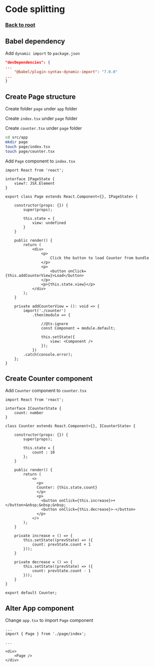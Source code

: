 # Code splitting

### [Back to root](/README.md)

## Babel dependency

Add `dynamic import` to `package.json`

```json
"devDependencies": {
...
    "@babel/plugin-syntax-dynamic-import": "7.0.0"
...
}
```

## Create Page structure

Create folder `page` under `app` folder

Create `index.tsx` under `page` folder

Create `counter.tsx` under `page` folder

```sh
cd src/app
mkdir page
touch page/index.tsx
touch page/counter.tsx
```

Add `Page` component to `index.tsx`

```tsx
import React from 'react';

interface IPageState {
    view?: JSX.Element
}

export class Page extends React.Component<{}, IPageState> {

    constructor(props: {}) {
        super(props);

        this.state = {
            view: undefined
        }
    }

    public render() {
        return (
            <div>
                <p>
                    Click the button to load Counter from bundle
                </p>
                <p>
                    <button onClick={this.addCounterView}>Load</button>
                </p>
                <p>{this.state.view}</p>
            </div>
        );
    }

    private addCounterView = (): void => {
        import('./counter')
            .then(module => {

                //@ts-ignore
                const Component = module.default;

                this.setState({
                    view: <Component />
                });
            })
        .catch(console.error);
    };
}
```

## Create Counter component

Add `Counter` component to `counter.tsx`

```tsx
import React from 'react';

interface ICounterState {
    count: number
}

class Counter extends React.Component<{}, ICounterState> {

    constructor(props: {}) {
        super(props);

        this.state = {
            count : 10
        };
    }

    public render() {
        return (
            <>
              <p>
              Counter: {this.state.count}
              </p>
              <p>
                <button onClick={this.increase}>+</button>&nbsp;&nbsp;&nbsp;
                <button onClick={this.decrease}>-</button>
              </p>
            </>
        );
    }

    private increase = () => {
        this.setState((prevState) => ({
            count: prevState.count + 1
        }));
    }

    private decrease = () => {
        this.setState((prevState) => ({
            count: prevState.count - 1
        }));
    }
}

export default Counter;
```

## Alter App component


Change `app.tsx` to import `Page` component

```tsx
...
import { Page } from './page/index';

...

<div>
    <Page />
</div>
```
